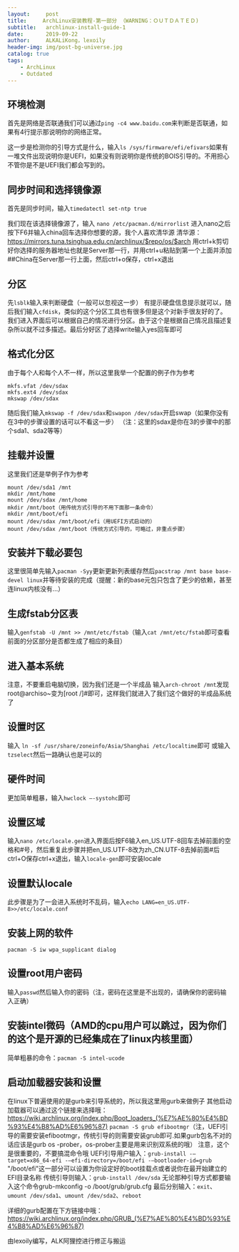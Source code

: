 ```yaml
---
layout:     post
title:     ArchLinux安装教程-第一部分 （WARNING：ＯＵＴＤＡＴＥＤ)
subtitle:   archlinux-install-guide-1
date:       2019-09-22
author:     ALKALiKong，lexoily
header-img: img/post-bg-universe.jpg
catalog: true
tags:
    - ArchLinux
    - Outdated
---
```

## 环境检测
首先是网络是否联通我们可以通过```ping -c4 www.baidu.com```来判断是否联通，如果有4行提示那说明你的网络正常。

这一步是检测你的引导方式是什么，输入```ls /sys/firmware/efi/efivars```如果有一堆文件出现说明你是UEFI，如果没有则说明你是传统的BOIS引导的。不用担心不管你是不是UEFI我们都会写到的。


## 同步时间和选择镜像源
首先是同步时间，输入```timedatectl set-ntp true```

我们现在该选择镜像源了，输入 ```nano /etc/pacman.d/mirrorlist```
进入nano之后按下F6并输入china回车选择你想要的源，我个人喜欢清华源
清华源：https://mirrors.tuna.tsinghua.edu.cn/archlinux/$repo/os/$arch
用ctrl+k剪切好你选择的服务器地址也就是Server那一行，并用ctrl+u粘贴到第一个上面并添加##China在Server那一行上面，然后ctrl+o保存，ctrl+x退出


## 分区
先```lsblk```输入来判断硬盘（一般可以忽视这一步）
有提示硬盘信息提示就可以，随后我们输入```cfdisk```，类似的这个分区工具也有很多但是这个对新手很友好的了。我们进入界面后可以根据自己的情况进行分区。由于这个是根据自己情况且描述复杂所以就不过多描述。最后分好区了选择write输入yes回车即可


## 格式化分区
由于每个人和每个人不一样，所以这里我举一个配置的例子作为参考
```
mkfs.vfat /dev/sdax
mkfs.ext4 /dev/sdax
mkswap /dev/sdax
```
随后我们输入```mkswap -f /dev/sdax```和```swapon /dev/sdax```开启swap（如果你没有在3中的步骤设置的话可以不看这一步）
（注：这里的sdax是你在3的步骤中的那个sda1、sda2等等）


## 挂载并设置
这里我们还是举例子作为参考
```
mount /dev/sda1 /mnt
mkdir /mnt/home
mount /dev/sdax /mnt/home
mkdir /mnt/boot（用传统方式引导的不用下面那一条命令）
mkdir /mnt/boot/efi
mount /dev/sdax /mnt/boot/efi（用UEFI方式启动的）
mount /dev/sdax /mnt/boot（传统方式引导的，可略过，非重点步骤）
```


## 安装并下载必要包
这里很简单先输入```pacman -Syy```更新更新列表缓存然后```pacstrap /mnt base base-devel linux```并等待安装的完成（提醒：新的base元包只包含了更少的依赖，甚至连linux内核没有...）


## 生成fstab分区表
输入```genfstab -U /mnt >> /mnt/etc/fstab```（输入```cat /mnt/etc/fstab```即可查看前面的分区部分是否都生成了相应的条目）


## 进入基本系统
注意，不要重启电脑切换，因为我们还是一个半成品
输入```arch-chroot /mnt```发现root@archiso~变为[root /]#即可，这样我们就进入了我们这个做好的半成品系统了


## 设置时区
输入 ```ln -sf /usr/share/zoneinfo/Asia/Shanghai /etc/localtime```即可
或输入```tzselect```然后一路确认也是可以的


## 硬件时间
更加简单粗暴，输入```hwclock –-systohc```即可


## 设置区域
输入```nano /etc/locale.gen```进入界面后按F6输入en_US.UTF-8回车去掉前面的空格和#号，然后重复此步骤并把en_US.UTF-8改为zh_CN.UTF-8去掉前面#后ctrl+O保存ctrl+x退出，输入```locale-gen```即可安装locale


## 设置默认locale
此步骤是为了一会进入系统时不乱码，输入```echo LANG=en_US.UTF-8>>/etc/locale.conf```


## 安装上网的软件
```pacman -S iw wpa_supplicant dialog```


## 设置root用户密码
输入```passwd```然后输入你的密码（注，密码在这里是不出现的，请确保你的密码输入正确）


## 安装intel微码（AMD的cpu用户可以跳过，因为你们的这个是开源的已经集成在了linux内核里面）
简单粗暴的命令：```pacman -S intel-ucode```


## 启动加载器安装和设置
在linux下普遍使用的是gurb来引导系统的，所以我这里用gurb来做例子
其他启动加载器可以通过这个链接来选择哦：https://wiki.archlinux.org/index.php/Boot_loaders_(%E7%AE%80%E4%BD%93%E4%B8%AD%E6%96%87)
```pacman -S grub efibootmgr```（注，UEFI引导的需要安装efibootmgr，传统引导的则需要安装grub即可.如果gurb包名不对的话应该是gurb os -prober，os-prober主要是用来识别双系统的哦）
注意，这个是很重要的，不要搞混命令哦
UEFI引导用户输入：```grub-install -–target=x86_64-efi -–efi-directory=/boot/efi -–bootloader-id=grub```
"/boot/efi"这一部分可以设置为你设定好的boot挂载点或者说你在最开始建立的EFI目录名称
传统引导则输入：```grub-install /dev/sda```
无论那种引导方式都要输入这个命令grub-mkconfig -o /boot/grub/grub.cfg
最后分别输入：```exit```、```umount /dev/sda1```、```umount /dev/sda2```、```reboot```

详细的gurb配置在下方链接中哦：
https://wiki.archlinux.org/index.php/GRUB_(%E7%AE%80%E4%BD%93%E4%B8%AD%E6%96%87)

由lexoily编写，ALK阿狸控进行修正与搬运
